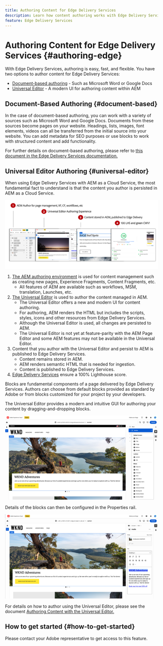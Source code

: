 ```yaml
---
title: Authoring Content for Edge Delivery Services
description: Learn how content authoring works with Edge Delivery Services and how to author AEM content with Edge Delivery Services.
feature: Edge Delivery Services
---
```


# Authoring Content for Edge Delivery Services {#authoring-edge}

With Edge Delivery Services, authoring is easy, fast, and flexible. You have two options to author content for Edge Delivery Services:

* [Document-based authoring](#document-based) - Such as Microsoft Word or Google Docs
* [Universal Editor](#universal-editor) - A modern UI for authoring content within AEM

## Document-Based Authoring {#document-based}

In the case of document-based authoring, you can work with a variety of sources such as Microsoft Word and Google Docs. Documents from these sources become pages on your website. Headings, lists, images, font elements, videos can all be transferred from the initial source into your website. You can add metadata for SEO purposes or use blocks to work with structured content and add functionality.

For further details on document-based authoring, please refer to [this document in the Edge Delivery Services documentation.](/help/edge/docs/authoring.md)

## Universal Editor Authoring {#universal-editor}

When using Edge Delivery Services with AEM as a Cloud Service, the most fundamental fact to understand is that the content you author is persisted in AEM as a Cloud Service.

![How AEM authoring works with Edge Delivery Services](assets/how-aem-edge-works.png)

1. [The AEM authoring environment](/help/sites-cloud/authoring/getting-started/quick-start.md) is used for content management such as creating new pages, Experience Fragments, Content Fragments, etc.
   * All features of AEM are available such as workflows, MSM, translation, Launches, etc.
1. [The Universal Editor](/help/implementing/universal-editor/authoring.md) is used to author the content managed in AEM.
   * The Universal Editor offers a new and modern UI for content authoring.
   * For authoring, AEM renders the HTML but includes the scripts, styles, icons and other resources from Edge Delivery Services.
   * Although the Universal Editor is used, all changes are persisted to AEM.
   * The Universal Editor is not yet at feature-parity with the AEM Page Editor and some AEM features may not be available in the Universal Editor.
1. Content that you author with the Universal Editor and persist to AEM is published to Edge Delivery Services.
   * Content remains stored in AEM.
   * AEM renders semantic HTML that is needed for ingestion.
   * Content is published to Edge Delivery Services.
1. [Edge Delivery Services](/help/edge/developer/keeping-it-100.md) ensure a 100% Lighthouse score.

Blocks are fundamental components of a page delivered by Edge Delivery Services. Authors can choose from default blocks provided as standard by Adobe or from blocks customized for your project by your developers.

The Universal Editor provides a modern and intuitive GUI for authoring your content by dragging-and-dropping blocks.

![Dragging-and-dropping blocks in the Universal Editor](assets/blocks.png)

Details of the blocks can then be configured in the Properties rail.

![Configuring block properties](assets/block-properties.png)

For details on how to author using the Universal Editor, please see the document [Authoring Content with the Universal Editor.](/help/implementing/universal-editor/authoring.md)

## How to get started {#how-to-get-started}

Please contact your Adobe representative to get access to this feature.
